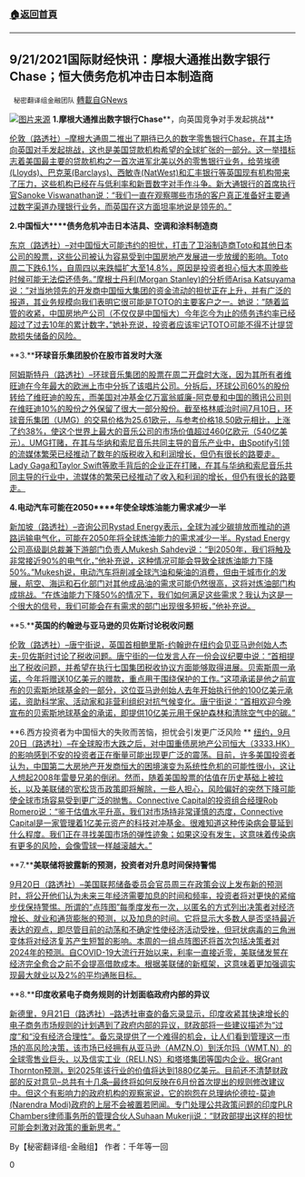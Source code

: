 ###  [:house:返回首頁](https://github.com/ourhimalayas/txt)
---


## 9/21/2021国际财经快讯：摩根大通推出数字银行Chase；恒大债务危机冲击日本制造商
` 秘密翻译组金融团队` [轉載自GNews](https://gnews.org/zh-hans/1546001/)

![](https://assets.gnews.org/wp-content/uploads/2021/09/图片3-5.png)[图片来源](https://dzm0ugdauank9.cloudfront.net/)
**1.****摩根大通推出数字银行****Chase****，向英国竞争对手发起挑战**

[伦敦（路透社）–摩根大通周二推出了期待已久的数字零售银行Chase，在其主场向英国对手发起挑战，这也是美国贷款机构希望的全球扩张的一部分。这一举措标志着美国最主要的贷款机构之一首次进军北美以外的零售银行业务，给劳埃德(Lloyds)、巴克莱(Barclays)、西敏寺(NatWest)和汇丰银行等英国现有机构带来了压力，这些机构已经在与低利率和新晋数字对手作斗争。新大通银行的首席执行官Sanoke Viswanathan说：“我们一直在观察哪些市场的客户真正准备好主要通过数字渠道办理银行业务，而英国在这方面坦率地说是领先的。”](https://www.oann.com/jpmorgan-takes-on-british-rivals-with-launch-of-digital-bank-chase/)

**2.****中国****恒大****债务危机冲击日本洁具、空调和涂料制造商**

[东京（路透社）–对中国恒大可能违约的担忧，打击了卫浴制造商Toto和其他日本公司的股票，这些公司被认为容易受到中国房地产发展进一步放缓的影响。Toto周二下跌6.1%，自周四以来跌幅扩大至14.8%，原因是投资者担心恒大本周晚些时候可能无法偿还债务。”摩根士丹利(Morgan Stanley)的分析师Arisa Katsuyama说：”对当地领先的开发商中国恒大集团的资金流动的担忧正在上升，并有广泛的报道，其业务规模向我们表明它很可能是TOTO的主要客户之一。她说：”随着监管的收紧，中国房地产公司（不仅仅是中国恒大）今年迄今为止的债务违约率已经超过了过去10年的累计数字，”她补充说，投资者应该牢记TOTO可能不得不计提贷款损失储备的风险。](https://www.oann.com/evergrande-woes-hit-japans-toilet-air-conditioner-and-paint-manufacturers/)

**3.****环球音乐集团股价在股市首发时大涨**

[阿姆斯特丹（路透社）–环球音乐集团的股票在周二开盘时大涨，因为其所有者维旺迪在今年最大的欧洲上市中分拆了该唱片公司。分拆后，环球公司60%的股份转给了维旺迪的股东，而美国对冲基金亿万富翁威廉-阿克曼和中国的腾讯公司则在维旺迪10%的股份之外保留了很大一部分股份。截至格林威治时间7月10日，环球音乐集团（UMG）的交易价格为25.61欧元，与参考价格18.50欧元相比，上涨了约38%，使这个世界上最大的音乐公司的市场价值超过460亿欧元（540亿美元）。UMG打赌，在其与华纳和索尼音乐共同主导的音乐产业中，由Spotify引领的流媒体繁荣已经推动了数年的版税收入和利润增长，但仍有很长的路要走。Lady Gaga和Taylor Swift等歌手背后的企业正在打赌，在其与华纳和索尼音乐共同主导的行业中，流媒体的繁荣已经推动了收入和利润的增长，但仍有很长的路要走。](https://www.oann.com/universal-music-group-shares-surge-on-stock-market-debut/)

**4.****电动汽车可能在****2050****年使全球炼油能力需求减少一半**

[新加坡（路透社）–咨询公司Rystad Energy表示，全球为减少碳排放而推动的道路运输电气化，可能在2050年将全球炼油能力的需求减少一半。Rystad Energy公司高级副总裁兼下游部门负责人Mukesh Sahdev说：“到2050年，我们将触及非常接近90%的电气化，”他补充说，这种情况可能会导致全球炼油能力下降50%。”Mukesh说，电动汽车将削减全球汽油和柴油的消费，但由于城市化的发展，航空、海运和石化部门对其他成品油的需求可能仍然很高，这将对炼油部门构成挑战。“在炼油能力下降50%的情况下，我们如何满足这些需求？我认为这是一个很大的信号，我们可能会在有需求的部门出现很多短板，”他补充说。](https://www.oann.com/electric-vehicles-may-cut-global-refining-capacity-demand-by-half-in-2050-rystad/)

**5.****英国的约翰逊与亚马逊的贝佐斯讨论税收问题**

[伦敦（路透社）–唐宁街说，英国首相鲍里斯-约翰逊在纽约会见亚马逊创始人杰夫-贝佐斯时讨论了税收问题。唐宁街的一位发言人在一份会议纪要中说：“首相提出了税收问题，并希望在执行七国集团税收协议方面能够取得进展。贝索斯周一承诺，今年将赠送10亿美元的赠款，重点用于围绕保护的工作。”这项承诺是他之前宣布的贝索斯地球基金的一部分，这位亚马逊创始人去年开始执行他的100亿美元承诺，资助科学家、活动家和非营利组织对抗气候变化。唐宁街说：“首相欢迎今晚宣布的贝索斯地球基金的承诺，即提供10亿美元用于保护森林和清除空气中的碳。”](https://www.oann.com/uks-johnson-discussed-taxation-with-amazons-bezos/)

**6.西方投资者为中国恒大的失败而苦恼，担忧会引发更广泛风险
**
[纽约，9月20日（路透社）–在全球股市大跌之后，对中国重债房地产公司恒大（3333.HK）的影响感到不安的投资者正在衡量可能出现更广泛的震荡。目前，许多美国投资者认为，中国第二大房地产开发商恒大的困境演变为系统性危机的可能性很小，这让人想起2008年雷曼兄弟的倒闭。然而，随着美国股票的估值在历史基础上被拉长，以及美联储的宽松货币政策即将解除，一些人担心，风险偏好的突然下降可能使全球市场容易受到更广泛的抛售。Connective Capital的投资组合经理Rob Romero说：“鉴于估值水平升高，我们对市场持非常谨慎的态度，Connective Capital是一家管理着1亿美元资产的科技对冲基金。很难知道这种传染病会蔓延到什么程度。我们正在寻找美国市场的弹性迹象；如果这没有发生，这意味着传染病有更多的风险，会像雪球一样越滚越大。”](https://www.reuters.com/business/investors-grappling-with-evergrande-fallout-weigh-risk-wider-pain-2021-09-20/)

**7.****美联储将披露新的预测，投资者对升息时间保持警惕**

[9月20日（路透社）–美国联邦储备委员会官员周三在政策会议上发布新的预测时，将公开他们认为未来三年经济需要加息的时间和频率，投资者将对更快的紧缩步伐保持警惕。所谓的“点阵图”每季度发布一次，以匿名的方式列出决策者对经济增长、就业和通货膨胀的预测，以及加息的时间。它将显示大多数人是否坚持最近表达的观点，即尽管目前的动荡和不确定性使经济活动受挫，但冠状病毒的三角洲变体将对经济复苏产生短暂的影响。本周的一组点阵图还将首次包括决策者对2024年的预测。自COVID-19大流行开始以来，利率一直接近零，美联储发誓在经济完全愈合之前不会提高借款成本。根据美联储的新框架，这意味着更加强调实现最大就业以及2%的平均通胀目标。](https://www.reuters.com/business/finance/fed-reveal-new-projections-with-investors-alert-rate-liftoff-timing-2021-09-20/)

**8.****印度收紧电子商务规则的计划面临政府内部的异议**

[新德里，9月21日（路透社）–路透社审查的备忘录显示，印度收紧其快速增长的电子商务市场规则的计划遇到了政府内部的异议，财政部将一些建议描述为“过度”和“没有经济合理性”。备忘录提供了一个难得的机会，让人们看到管理这一市场的高风险决策，该市场已经拥有从亚马逊（AMZN.O）到沃尔玛（WMT.N）的全球零售业巨头，以及信实工业（RELI.NS）和塔塔集团等国内企业。据Grant Thornton预测，到2025年该行业的价值将达到1880亿美元。目前还不清楚财政部的反对意见–总共有十几条–最终将如何反映在6月份首次提出的规则修改建议中。但这个有影响力的政府机构的观察家说，它的抱怨在总理纳伦德拉-莫迪(Narendra Modi)政府的上层不会被置若罔闻。专门处理公共政策问题的印度PLR Chambers律师事务所的管理合伙人Suhaan Mukerji说：“财政部提出这样的担忧可能会刺激对政策的重新思考。”](https://www.reuters.com/world/india/exclusive-india-plan-tighter-e-commerce-rules-faces-internal-government-dissent-2021-09-21/)

By【秘密翻译组-金融组】
作者：千年等一回

0
